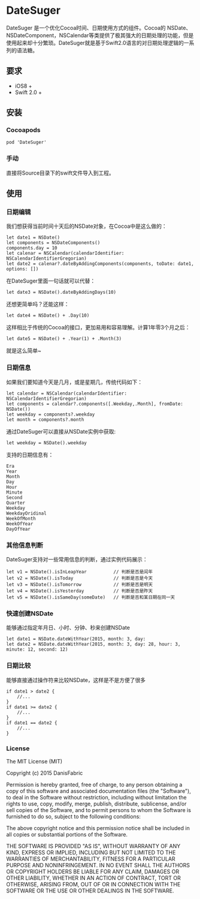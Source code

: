
# DateSuger

DateSuger 是一个优化Cocoa时间、日期使用方式的组件。Cocoa的 NSDate、NSDateComponent，NSCalendar等类提供了极其强大的日期处理的功能，但是使用起来却十分繁琐。DateSuger就是基于Swift2.0语言的对日期处理逻辑的一系列的语法糖。

## 要求

* iOS8 +
* Swift 2.0 +

## 安装

### Cocoapods

`pod 'DateSuger' `

### 手动

直接将Source目录下的swift文件导入到工程。

## 使用

### 日期编辑

我们想获得当前时间十天后的NSDate对象，在Cocoa中是这么做的：

```
let date1 = NSDate()
let components = NSDateComponents()
components.day = 10
let calenar = NSCalendar(calendarIdentifier: NSCalendarIdentifierGregorian)
let date2 = calenar?.dateByAddingComponents(components, toDate: date1, options: [])
```

在DateSuger里面一句话就可以代替：

```
let date3 = NSDate().dateByAddingDays(10)
```

还想更简单吗？还能这样：

```
let date4 = NSDate() + .Day(10)
```

这样相比于传统的Cocoa的接口，更加易用和容易理解。计算1年零3个月之后：

```
let date5 = NSDate() + .Year(1) + .Month(3)
```
就是这么简单~

### 日期信息

如果我们要知道今天是几月，或是星期几，传统代码如下：

```
let calendar = NSCalendar(calendarIdentifier: NSCalendarIdentifierGregorian)
let components = calendar?.components([.Weekday,.Month], fromDate: NSDate())
let weekday = components?.weekday
let month = components?.month
```
通过DateSuger可以直接从NSDate实例中获取:

```
let weekday = NSDate().weekday
```

支持的日期信息有：

```
Era
Year
Month
Day
Hour
Minute
Second
Quarter
Weekday
WeekdayOridinal
WeekOfMonth
WeekOfYear
DayOfYear
```

### 其他信息判断

DateSuger支持对一些常用信息的判断，通过实例代码展示：

```
let v1 = NSDate().isInLeapYear 			// 判断是否是闰年
let v2 = NSDate().isToday				// 判断是否是今天
let v3 = NSDate().isTomorrow			// 判断是否是明天
let v4 = NSDate().isYesterday			// 判断是否是昨天
let v5 = NSDate().isSameDay(someDate)	// 判断是否和某日期在同一天
```
### 快速创建NSDate

能够通过指定年月日、小时、分钟、秒来创建NSDate

```
let date1 = NSDate.dateWithYear(2015, month: 3, day: 
let date2 = NSDate.dateWithYear(2015, month: 3, day: 28, hour: 3, minute: 12, second: 12)
```

### 日期比较

能够直接通过操作符来比较NSDate，这样是不是方便了很多

```
if date1 > date2 {
	//...
}
if date1 >= date2 {
	//...
}
if date1 == date2 {
	//...
}
```

### License

The MIT License (MIT)

Copyright (c) 2015 DanisFabric

Permission is hereby granted, free of charge, to any person obtaining a copy
of this software and associated documentation files (the "Software"), to deal
in the Software without restriction, including without limitation the rights
to use, copy, modify, merge, publish, distribute, sublicense, and/or sell
copies of the Software, and to permit persons to whom the Software is
furnished to do so, subject to the following conditions:

The above copyright notice and this permission notice shall be included in all
copies or substantial portions of the Software.

THE SOFTWARE IS PROVIDED "AS IS", WITHOUT WARRANTY OF ANY KIND, EXPRESS OR
IMPLIED, INCLUDING BUT NOT LIMITED TO THE WARRANTIES OF MERCHANTABILITY,
FITNESS FOR A PARTICULAR PURPOSE AND NONINFRINGEMENT. IN NO EVENT SHALL THE
AUTHORS OR COPYRIGHT HOLDERS BE LIABLE FOR ANY CLAIM, DAMAGES OR OTHER
LIABILITY, WHETHER IN AN ACTION OF CONTRACT, TORT OR OTHERWISE, ARISING FROM,
OUT OF OR IN CONNECTION WITH THE SOFTWARE OR THE USE OR OTHER DEALINGS IN THE
SOFTWARE.